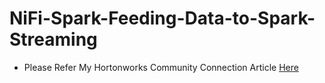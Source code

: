 # NiFi-Spark-Feeding-Data-to-Spark-Streaming

* Please Refer My Hortonworks Community Connection Article [Here](https://community.hortonworks.com/articles/12708/nifi-feeding-data-to-spark-streaming.html)

